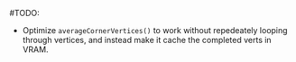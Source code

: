 #TODO:

- Optimize `averageCornerVertices()` to work without repedeately looping through vertices, and instead make it cache the completed verts in VRAM.